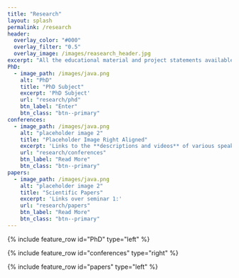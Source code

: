 ```yaml
---
title: "Research"
layout: splash
permalink: /research
header:
  overlay_color: "#000"
  overlay_filter: "0.5"
  overlay_image: /images/reasearch_header.jpg
excerpt: "All the educational material and project statements available here."
PhD:
  - image_path: /images/java.png
    alt: "PhD"
    title: "PhD Subject"
    excerpt: 'PhD Subject'
    url: "research/phd"
    btn_label: "Enter"
    btn_class: "btn--primary"
conferences:
  - image_path: /images/java.png
    alt: "placeholder image 2"
    title: "Placeholder Image Right Aligned"
    excerpt: 'Links to the **descriptions and videos** of various speaking intervention'
    url: "research/conferences"
    btn_label: "Read More"
    btn_class: "btn--primary"
papers:
  - image_path: /images/java.png
    alt: "placeholder image 2"
    title: "Scientific Papers"
    excerpt: 'Links over seminar 1:'
    url: "research/papers"
    btn_label: "Read More"
    btn_class: "btn--primary"
---
```


{% include feature_row id="PhD" type="left" %}

{% include feature_row id="conferences" type="right" %}

{% include feature_row id="papers" type="left" %}
